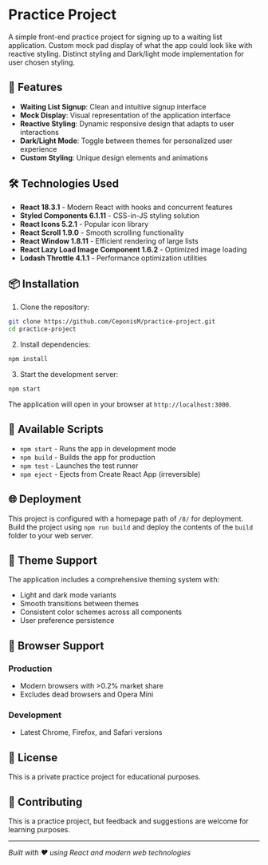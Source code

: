 # Practice Project

A simple front-end practice project for signing up to a waiting list application. Custom mock pad display of what the app could look like with reactive styling. Distinct styling and Dark/light mode implementation for user chosen styling.

## 🚀 Features

- **Waiting List Signup**: Clean and intuitive signup interface
- **Mock Display**: Visual representation of the application interface
- **Reactive Styling**: Dynamic responsive design that adapts to user interactions
- **Dark/Light Mode**: Toggle between themes for personalized user experience
- **Custom Styling**: Unique design elements and animations

## 🛠️ Technologies Used

- **React 18.3.1** - Modern React with hooks and concurrent features
- **Styled Components 6.1.11** - CSS-in-JS styling solution
- **React Icons 5.2.1** - Popular icon library
- **React Scroll 1.9.0** - Smooth scrolling functionality
- **React Window 1.8.11** - Efficient rendering of large lists
- **React Lazy Load Image Component 1.6.2** - Optimized image loading
- **Lodash Throttle 4.1.1** - Performance optimization utilities

## 📦 Installation

1. Clone the repository:
```bash
git clone https://github.com/CeponisM/practice-project.git
cd practice-project
```

2. Install dependencies:
```bash
npm install
```

3. Start the development server:
```bash
npm start
```

The application will open in your browser at `http://localhost:3000`.

## 🔧 Available Scripts

- `npm start` - Runs the app in development mode
- `npm build` - Builds the app for production
- `npm test` - Launches the test runner
- `npm eject` - Ejects from Create React App (irreversible)

## 🌐 Deployment

This project is configured with a homepage path of `/8/` for deployment. Build the project using `npm run build` and deploy the contents of the `build` folder to your web server.

## 🎨 Theme Support

The application includes a comprehensive theming system with:
- Light and dark mode variants
- Smooth transitions between themes
- Consistent color schemes across all components
- User preference persistence

## 📱 Browser Support

### Production
- Modern browsers with >0.2% market share
- Excludes dead browsers and Opera Mini

### Development
- Latest Chrome, Firefox, and Safari versions

## 📄 License

This is a private practice project for educational purposes.

## 🤝 Contributing

This is a practice project, but feedback and suggestions are welcome for learning purposes.

---

*Built with ❤️ using React and modern web technologies*